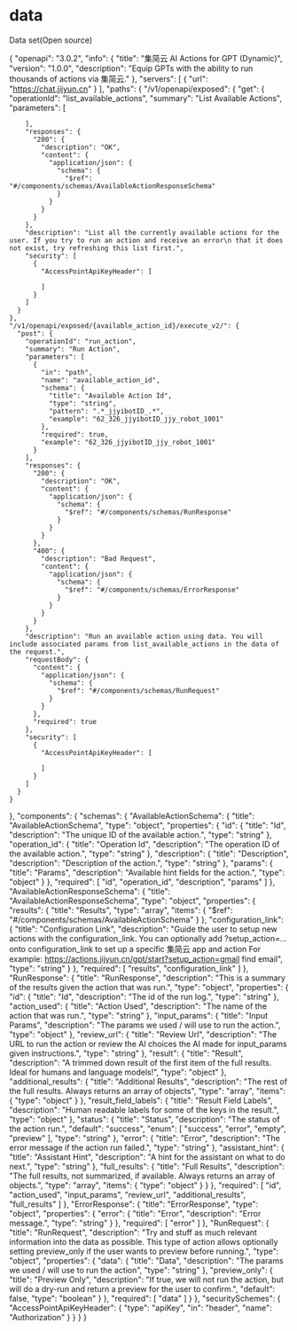 # data
Data set(Open source)



{
  "openapi": "3.0.2",
  "info": {
    "title": "集简云 AI Actions for GPT (Dynamic)",
    "version": "1.0.0",
    "description": "Equip GPTs with the ability to run thousands of actions via 集简云."
  },
  "servers": [
    {
      "url": "https://chat.jijyun.cn"
    }
  ],
  "paths": {
    "/v1/openapi/exposed": {
      "get": {
        "operationId": "list_available_actions",
        "summary": "List Available Actions",
        "parameters": [
          
        ],
        "responses": {
          "200": {
            "description": "OK",
            "content": {
              "application/json": {
                "schema": {
                  "$ref": "#/components/schemas/AvailableActionResponseSchema"
                }
              }
            }
          }
        },
        "description": "List all the currently available actions for the user. If you try to run an action and receive an error\n that it does not exist, try refreshing this list first.",
        "security": [
          {
            "AccessPointApiKeyHeader": [
              
            ]
          }
        ]
      }
    },
    "/v1/openapi/exposed/{available_action_id}/execute_v2/": {
      "post": {
        "operationId": "run_action",
        "summary": "Run Action",
        "parameters": [
          {
            "in": "path",
            "name": "available_action_id",
            "schema": {
              "title": "Available Action Id",
              "type": "string",
              "pattern": ".*_jjyibotID_.*",
              "example": "62_326_jjyibotID_jjy_robot_1001"
            },
            "required": true,
            "example": "62_326_jjyibotID_jjy_robot_1001"
          }
        ],
        "responses": {
          "200": {
            "description": "OK",
            "content": {
              "application/json": {
                "schema": {
                  "$ref": "#/components/schemas/RunResponse"
                }
              }
            }
          },
          "400": {
            "description": "Bad Request",
            "content": {
              "application/json": {
                "schema": {
                  "$ref": "#/components/schemas/ErrorResponse"
                }
              }
            }
          }
        },
        "description": "Run an available action using data. You will include associated params from list_available_actions in the data of the request.",
        "requestBody": {
          "content": {
            "application/json": {
              "schema": {
                "$ref": "#/components/schemas/RunRequest"
              }
            }
          },
          "required": true
        },
        "security": [
          {
            "AccessPointApiKeyHeader": [
              
            ]
          }
        ]
      }
    }
  },
  "components": {
    "schemas": {
      "AvailableActionSchema": {
        "title": "AvailableActionSchema",
        "type": "object",
        "properties": {
          "id": {
            "title": "Id",
            "description": "The unique ID of the available action.",
            "type": "string"
          },
          "operation_id": {
            "title": "Operation Id",
            "description": "The operation ID of the available action.",
            "type": "string"
          },
          "description": {
            "title": "Description",
            "description": "Description of the action.",
            "type": "string"
          },
          "params": {
            "title": "Params",
            "description": "Available hint fields for the action.",
            "type": "object"
          }
        },
        "required": [
          "id",
          "operation_id",
          "description",
          "params"
        ]
      },
      "AvailableActionResponseSchema": {
        "title": "AvailableActionResponseSchema",
        "type": "object",
        "properties": {
          "results": {
            "title": "Results",
            "type": "array",
            "items": {
              "$ref": "#/components/schemas/AvailableActionSchema"
            }
          },
          "configuration_link": {
            "title": "Configuration Link",
            "description": "Guide the user to setup new actions with the configuration_link. You can optionally add ?setup_action=... onto configuration_link to set up a specific 集简云 app and action For example: https://actions.jijyun.cn/gpt/start?setup_action=gmail find email",
            "type": "string"
          }
        },
        "required": [
          "results",
          "configuration_link"
        ]
      },
      "RunResponse": {
        "title": "RunResponse",
        "description": "This is a summary of the results given the action that was run.",
        "type": "object",
        "properties": {
          "id": {
            "title": "Id",
            "description": "The id of the run log.",
            "type": "string"
          },
          "action_used": {
            "title": "Action Used",
            "description": "The name of the action that was run.",
            "type": "string"
          },
          "input_params": {
            "title": "Input Params",
            "description": "The params we used / will use to run the action.",
            "type": "object"
          },
          "review_url": {
            "title": "Review Url",
            "description": "The URL to run the action or review the AI choices the AI made for input_params given instructions.",
            "type": "string"
          },
          "result": {
            "title": "Result",
            "description": "A trimmed down result of the first item of the full results. Ideal for humans and language models!",
            "type": "object"
          },
          "additional_results": {
            "title": "Additional Results",
            "description": "The rest of the full results. Always returns an array of objects",
            "type": "array",
            "items": {
              "type": "object"
            }
          },
          "result_field_labels": {
            "title": "Result Field Labels",
            "description": "Human readable labels for some of the keys in the result.",
            "type": "object"
          },
          "status": {
            "title": "Status",
            "description": "The status of the action run.",
            "default": "success",
            "enum": [
              "success",
              "error",
              "empty",
              "preview"
            ],
            "type": "string"
          },
          "error": {
            "title": "Error",
            "description": "The error message if the action run failed.",
            "type": "string"
          },
          "assistant_hint": {
            "title": "Assistant Hint",
            "description": "A hint for the assistant on what to do next.",
            "type": "string"
          },
          "full_results": {
            "title": "Full Results",
            "description": "The full results, not summarized, if available. Always returns an array of objects.",
            "type": "array",
            "items": {
              "type": "object"
            }
          }
        },
        "required": [
          "id",
          "action_used",
          "input_params",
          "review_url",
          "additional_results",
          "full_results"
        ]
      },
      "ErrorResponse": {
        "title": "ErrorResponse",
        "type": "object",
        "properties": {
          "error": {
            "title": "Error",
            "description": "Error message.",
            "type": "string"
          }
        },
        "required": [
          "error"
        ]
      },
      "RunRequest": {
        "title": "RunRequest",
        "description": "Try and stuff as much relevant information into the data as possible. This type of action allows optionally setting preview_only if the user wants to preview before running.",
        "type": "object",
        "properties": {
          "data": {
            "title": "Data",
            "description": "The params we used / will use to run the action",
            "type": "string"
          },
          "preview_only": {
            "title": "Preview Only",
            "description": "If true, we will not run the action, but will do a dry-run and return a preview for the user to confirm.",
            "default": false,
            "type": "boolean"
          }
        },
        "required": [
          "data"
        ]
      }
    },
    "securitySchemes": {
      "AccessPointApiKeyHeader": {
        "type": "apiKey",
        "in": "header",
        "name": "Authorization"
      }
    }
  }
}
